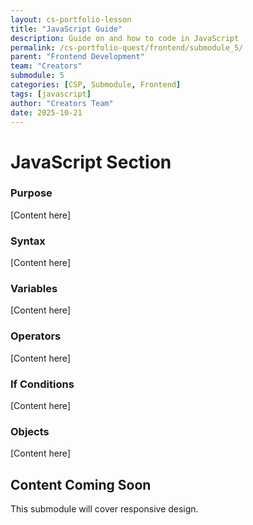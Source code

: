 ```yaml
---
layout: cs-portfolio-lesson
title: "JavaScript Guide"
description: Guide on and how to code in JavaScript
permalink: /cs-portfolio-quest/frontend/submodule_5/
parent: "Frontend Development"
team: "Creators"
submodule: 5
categories: [CSP, Submodule, Frontend]
tags: [javascript]
author: "Creators Team"
date: 2025-10-21
---
```


# JavaScript Section

### Purpose

[Content here]

### Syntax

[Content here]

### Variables

[Content here]

### Operators

[Content here]

### If Conditions

[Content here]

### Objects

[Content here]

## Content Coming Soon
This submodule will cover responsive design.

